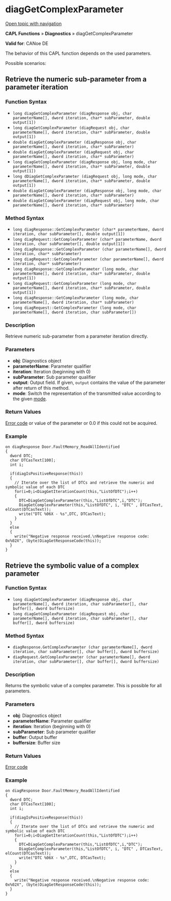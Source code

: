 # diagGetComplexParameter

[Open topic with navigation](../../../../../CANoeDEFamily.htm#Topics/CAPLFunctions/Diagnostics/Functions/CAPLfunctionDiagGetComplexParameter.md)

**CAPL Functions** » **Diagnostics** » diagGetComplexParameter

**Valid for**: CANoe DE

The behavior of this CAPL function depends on the used parameters.

Possible scenarios:

## Retrieve the numeric sub-parameter from a parameter iteration

### Function Syntax

- `long diagGetComplexParameter (diagResponse obj, char parameterName[], dword iteration, char* subParameter, double output[1])`
- `long diagGetComplexParameter (diagRequest obj, char parameterName[], dword iteration, char* subParameter, double output[1])`
- `double diagGetComplexParameter (diagResponse obj, char parameterName[], dword iteration, char* subParameter)`
- `double diagGetComplexParameter (diagRequest obj, char parameterName[], dword iteration, char* subParameter)`
- `long diagGetComplexParameter (diagResponse obj, long mode, char parameterName[], dword iteration, char* subParameter, double output[1])`
- `long dDiagGetComplexParameter (diagRequest obj, long mode, char parameterName[], dword iteration, char* subParameter, double output[1])`
- `double diagGetComplexParameter (diagResponse obj, long mode, char parameterName[], dword iteration, char* subParameter)`
- `double diagGetComplexParameter (diagRequest obj, long mode, char parameterName[], dword iteration, char* subParameter)`

### Method Syntax

- `long diagResponse::GetComplexParameter (char* parameterName, dword iteration, char subParameter[], double output[1])`
- `long diagRequest::GetComplexParameter (char* parameterName, dword iteration, char subParameter[], double output[1])`
- `long diagResponse::GetComplexParameter (char parameterName[], dword iteration, char* subParameter)`
- `long diagRequest::GetComplexParameter (char parameterName[], dword iteration, char* subParameter)`
- `long diagResponse::GetComplexParameter (long mode, char parameterName[], dword iteration, char* subParameter, double output[1])`
- `long diagRequest::GetComplexParameter (long mode, char parameterName[], dword iteration, char* subParameter, double output[1])`
- `long diagResponse::GetComplexParameter (long mode, char parameterName[], dword iteration, char* subParameter)`
- `long diagRequest::GetComplexParameter (long mode, char parameterName[], dword iteration, char subParameter[])`

### Description

Retrieve numeric sub-parameter from a parameter iteration directly.

### Parameters

- **obj**: Diagnostics object
- **parameterName**: Parameter qualifier
- **iteration**: Iteration (beginning with 0)
- **subParameter**: Sub parameter qualifier
- **output**: Output field. If given, `output` contains the value of the parameter after return of this method.
- **mode**: Switch the representation of the transmitted value according to the given [mode](../CAPLfunctionsDiagnosticsAccessMode.md).

### Return Values

[Error code](../CAPLfunctionsDiagnosticsErrorCode.md) or value of the parameter or 0.0 if this could not be acquired.

### Example

```plaintext
on diagResponse Door.FaultMemory_ReadAllIdentified
{
  dword DTC;
  char DTCasText[100];
  int i;

  if(diagIsPositiveResponse(this))
  {
    // Iterate over the list of DTCs and retrieve the numeric and symbolic value of each DTC
    for(i=0;i<DiagGetIterationCount(this,"ListOfDTC");i++)
    {
      DTC=DiagGetComplexParameter(this,"ListOfDTC",i,"DTC");
      DiagGetComplexParameter(this,"ListOfDTC", i, "DTC" , DTCasText, elCount(DTCasText));
      write("DTC %06X - %s",DTC, DTCasText);
    }
  }
  else
  {
    write("Negative response received.\nNegative response code: 0x%02X", (byte)DiagGetResponseCode(this));
  }
}
```

## Retrieve the symbolic value of a complex parameter

### Function Syntax

- `long diagGetComplexParameter (diagResponse obj, char parameterName[], dword iteration, char subParameter[], char buffer[], dword buffersize)`
- `long diagGetComplexParameter (diagRequest obj, char parameterName[], dword iteration, char subParameter[], char buffer[], dword buffersize)`

### Method Syntax

- `diagResponse.GetComplexParameter (char parameterName[], dword iteration, char subParameter[], char buffer[], dword buffersize)`
- `diagRequest.GetComplexParameter (char parameterName[], dword iteration, char subParameter[], char buffer[], dword buffersize)`

### Description

Returns the symbolic value of a complex parameter. This is possible for all parameters.

### Parameters

- **obj**: Diagnostics object
- **parameterName**: Parameter qualifier
- **iteration**: Iteration (beginning with 0)
- **subParameter**: Sub parameter qualifier
- **buffer**: Output buffer
- **buffersize**: Buffer size

### Return Values

[Error code](../CAPLfunctionsDiagnosticsErrorCode.md)

### Example

```plaintext
on diagResponse Door.FaultMemory_ReadAllIdentified
{
  dword DTC;
  char DTCasText[100];
  int i;

  if(diagIsPositiveResponse(this))
  {
    // Iterate over the list of DTCs and retrieve the numeric and symbolic value of each DTC
    for(i=0;i<DiagGetIterationCount(this,"ListOfDTC");i++)
    {
      DTC=DiagGetComplexParameter(this,"ListOfDTC",i,"DTC");
      DiagGetComplexParameter(this,"ListOfDTC", i, "DTC" , DTCasText, elCount(DTCasText));
      write("DTC %06X - %s",DTC, DTCasText);
    }
  }
  else
  {
    write("Negative response received.\nNegative response code: 0x%02X", (byte)DiagGetResponseCode(this));
  }
}
```
